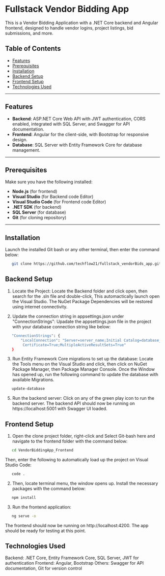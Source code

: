 # Fullstack Vendor Bidding App
This is a Vendor Bidding Application with a .NET Core backend and Angular frontend, designed to handle vendor logins, project listings, bid submissions, and more.

## Table of Contents

- [Features](#features)
- [Prerequisites](#prerequisites)
- [Installation](#installation)
- [Backend Setup](#backend-setup)
- [Frontend Setup](#frontend-setup)
- [Technologies Used](#technologies-used)

---

## Features

- **Backend**: ASP.NET Core Web API with JWT authentication, CORS enabled, integrated with SQL Server, and Swagger for API documentation.
- **Frontend**: Angular for the client-side, with Bootstrap for responsive design.
- **Database**: SQL Server with Entity Framework Core for database management.

---

## Prerequisites

Make sure you have the following installed:

- **Node.js** (for frontend)
- **Visual Studio** (for Backend code Editor)
- **Visual Studio Code** (for Frontend code Editor)
- **.NET SDK** (for backend)
- **SQL Server** (for database)
- **Git** (for cloning repository)

---

## Installation
Launch the installed Git bash or any other terminal, then enter the command below:
```bash
   git clone https://github.com/techflow21/fullstack_vendorBids_app.git
```
## Backend Setup
1. Locate the Project:
Locate the Backend folder and click open, then search for the .sln file and double-click, This automactically launch open the Visual Studio. The NuGet Package Dependencies will be restored using internet connectivity.

3. Update the connection string in appsettings.json under "ConnectionStrings":
Upadate the appsettings.json file in the project with your database connection string like below:

```bash
   "ConnectionStrings": {
       "LocalConnection": "Server=server_name;Initial Catalog=database_name;Trusted_Connection=True;Trust Server   
        Certificate=True;MultipleActiveResultSets=True"
   }
```

3. Run Entity Framework Core migrations to set up the database:
Locate the Tools menu on the Visual Studio and click, then click on NuGet Package Manager, then Package Manager Console.
Once the Window has opened up, run the following command to update the database with available Migrations.
```bash
   update-database
```
5. Run the backend server:
Click on any of the green play icon to run the backend server.
The backend API should now be running on https://localhost:5001 with Swagger UI loaded.

## Frontend Setup
1. Open the clone project folder, right-click and Select Git-bash here and navigate to the frontend folder with the command below:

```bash
   cd VendorBiddingApp_Frontend
```
Then, enter the following to automatically load up the project on Visual Studio Code:
```bash
   code .
```
2. Then, locate terminal menu, the window opens up. Install the necessary packages with the command below:
```bash
   npm install
```
3. Run the frontend application:
```bash
   ng serve -o
```
The frontend should now be running on http://localhost:4200.
The app should be ready for testing at this point.

## Technologies Used
Backend: .NET Core, Entity Framework Core, SQL Server, JWT for authentication
Frontend: Angular, Bootstrap
Others: Swagger for API documentation, Git for version control
